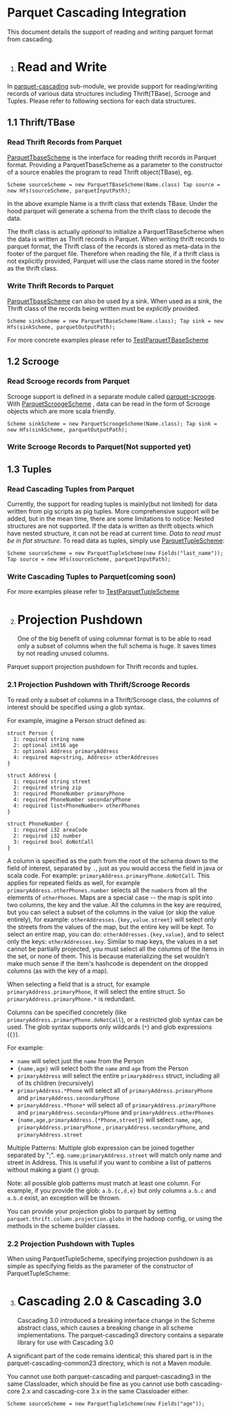 <!--
  ~ Licensed to the Apache Software Foundation (ASF) under one
  ~ or more contributor license agreements.  See the NOTICE file
  ~ distributed with this work for additional information
  ~ regarding copyright ownership.  The ASF licenses this file
  ~ to you under the Apache License, Version 2.0 (the
  ~ "License"); you may not use this file except in compliance
  ~ with the License.  You may obtain a copy of the License at
  ~
  ~   http://www.apache.org/licenses/LICENSE-2.0
  ~
  ~ Unless required by applicable law or agreed to in writing,
  ~ software distributed under the License is distributed on an
  ~ "AS IS" BASIS, WITHOUT WARRANTIES OR CONDITIONS OF ANY
  ~ KIND, either express or implied.  See the License for the
  ~ specific language governing permissions and limitations
  ~ under the License.
  -->

Parquet Cascading Integration
=============================

This document details the support of reading and writing parquet format from cascading.

1. Read and Write
   ==============

In [parquet-cascading](https://github.com/apache/parquet-mr/tree/master/parquet-cascading) sub-module, we provide
support for reading/writing records of various data structures including Thrift(TBase), Scrooge and Tuples. Please refer
to following sections for each data structures.

1.1 Thrift/TBase
------------

### Read Thrift Records from Parquet

[ParquetTbaseScheme](https://github.com/apache/parquet-mr/blob/master/parquet-cascading/src/main/java/org/apache/parquet/cascading/ParquetTBaseScheme.java)
is the interface for reading thrift records in Parquet format. Providing a ParquetTbaseScheme as a parameter to the
constructor of a source enables the program to read Thrift object(TBase), eg.

`
Scheme sourceScheme = new ParquetTBaseScheme(Name.class)
Tap source = new Hfs(sourceScheme, parquetInputPath);
`

In the above example Name is a thrift class that extends TBase. Under the hood parquet will generate a schema from the
thrift class to decode the data.

The thrift class is actually *optional* to initialize a ParquetTBaseScheme when the data is written as Thrift records in
Parquet. When writing thrift records to parquet format, the Thrift class of the records is stored as meta-data in the
footer of the parquet file. Therefore when reading the file, if a thrift class is not explicitly provided, Parquet will
use the class name stored in the footer as the thrift class.

### Write Thrift Records to Parquet

[ParquetTbaseScheme](https://github.com/apache/parquet-mr/blob/master/parquet-cascading/src/main/java/org/apache/parquet/cascading/ParquetTBaseScheme.java)
can also be used by a sink. When used as a sink, the Thrift class of the records being written must be *explicitly*
provided.

`
Scheme sinkScheme = new ParquetTBaseScheme(Name.class);
Tap sink = new Hfs(sinkScheme, parquetOutputPath);
`

For more concrete examples please refer
to [TestParquetTBaseScheme](https://github.com/apache/parquet-mr/blob/master/parquet-cascading/src/test/java/org/apache/parquet/cascading/TestParquetTBaseScheme.java)

1.2 Scrooge
-----------

### Read Scrooge records from Parquet

Scrooge support is defined in a separate module
called [parquet-scrooge](https://github.com/apache/parquet-mr/tree/master/parquet-scrooge).
With [ParquetScroogeScheme](https://github.com/apache/parquet-mr/blob/master/parquet-scrooge/src/main/java/org/apache/parquet/scrooge/ParquetScroogeScheme.java)
, data can be read in the form of Scrooge objects which are more scala friendly.

`
Scheme sinkScheme = new ParquetScroogeScheme(Name.class);
Tap sink = new Hfs(sinkScheme, parquetOutputPath);
`

### Write Scrooge Records to Parquet(Not supported yet)

1.3 Tuples
----------

### Read Cascading Tuples from Parquet

Currently, the support for reading tuples is mainly(but not limited) for data written from pig scripts as pig tuples.
More comprehensive support will be added, but in the mean time, there are some limitations to notice: Nested structures
are not supported. If the data is written as thrift objects which have nested structure, it can not be read at current
time. *Data to read must be in flat structure*. To read data as tuples, simply
use [ParquetTupleScheme](https://github.com/apache/parquet-mr/blob/master/parquet-cascading/src/main/java/org/apache/parquet/cascading/ParquetTupleScheme.java):

`
Scheme sourceScheme = new ParquetTupleScheme(new Fields("last_name"));
Tap source = new Hfs(sourceScheme, parquetInputPath);
`

### Write Cascading Tuples to Parquet(coming soon)

For more examples please refer
to [TestParquetTupleScheme](https://github.com/apache/parquet-mr/blob/master/parquet-cascading/src/test/java/org/apache/parquet/cascading/TestParquetTupleScheme.java)

2. Projection Pushdown
   ======================
   One of the big benefit of using columnar format is to be able to read only a subset of columns when the full schema
   is huge. It saves times by not reading unused columns.

Parquet support projection pushdown for Thrift records and tuples.

### 2.1 Projection Pushdown with Thrift/Scrooge Records

To read only a subset of columns in a Thrift/Scrooge class, the columns of interest should be specified using a glob
syntax.

For example, imagine a Person struct defined as:

    struct Person {
      1: required string name
      2: optional int16 age
      3: optional Address primaryAddress
      4: required map<string, Address> otherAddresses
    }

    struct Address {
      1: required string street
      2: required string zip
      3: required PhoneNumber primaryPhone
      4: required PhoneNumber secondaryPhone
      4: required list<PhoneNumber> otherPhones
    }

    struct PhoneNumber {
      1: required i32 areaCode
      2: required i32 number
      3: required bool doNotCall
    }

A column is specified as the path from the root of the schema down to the field of interest, separated by `.`, just as
you would access the field
in java or scala code. For example: `primaryAddress.primaryPhone.doNotCall`.
This applies for repeated fields as well, for example `primaryAddress.otherPhones.number` selects all the `number`s from
all the elements of `otherPhones`.
Maps are a special case -- the map is split into two columns, the key and the value. All the columns in the key are
required, but you can select a subset of the
columns in the value (or skip the value entirely), for example: `otherAddresses.{key,value.street}` will select only the
streets from the
values of the map, but the entire key will be kept. To select an entire map, you can do: `otherAddresses.{key,value}`,
and to select only the keys: `otherAddresses.key`. Similar to map keys, the values in a set cannot be partially
projected,
you must select all the columns of the items in the set, or none of them. This is because materializing the set wouldn't
make much sense if the item's
hashcode is dependent on the dropped columns (as with the key of a map).

When selecting a field that is a struct, for example `primaryAddress.primaryPhone`,
it will select the entire struct. So `primaryAddress.primaryPhone.*` is redundant.

Columns can be specified concretely (like `primaryAddress.primaryPhone.doNotCall`), or a restricted glob syntax can be
used.
The glob syntax supports only wildcards (`*`) and glob expressions (`{}`).

For example:

* `name` will select just the `name` from the Person
* `{name,age}` will select both the `name` and `age` from the Person
* `primaryAddress` will select the entire `primaryAddress` struct, including all of its children (recursively)
* `primaryAddress.*Phone` will select all of `primaryAddress.primaryPhone` and `primaryAddress.secondaryPhone`
* `primaryAddress.*Phone*` will select all of `primaryAddress.primaryPhone` and `primaryAddress.secondaryPhone`
  and `primaryAddress.otherPhones`
* `{name,age,primaryAddress.{*Phone,street}}` will select `name`, `age`, `primaryAddress.primaryPhone`
  , `primaryAddress.secondaryPhone`, and `primaryAddress.street`

Multiple Patterns:
Multiple glob expression can be joined together separated by ";". eg. `name;primaryAddress.street` will match only name
and street in Address.
This is useful if you want to combine a list of patterns without making a giant `{}` group.

Note: all possible glob patterns must match at least one column. For example, if you provide the glob: `a.b.{c,d,e}` but
only columns `a.b.c` and `a.b.d` exist, an
exception will be thrown.

You can provide your projection globs to parquet by setting `parquet.thrift.column.projection.globs` in the hadoop
config, or using the methods in the
scheme builder classes.

### 2.2 Projection Pushdown with Tuples

When using ParquetTupleScheme, specifying projection pushdown is as simple as specifying fields as the parameter of the
constructor of ParquetTupleScheme:

3. Cascading 2.0 & Cascading 3.0
   ================================
   Cascading 3.0 introduced a breaking interface change in the Scheme abstract class, which causes a breaking change in
   all scheme implementations.
   The parquet-cascading3 directory contains a separate library for use with Cascading 3.0

A significant part of the code remains identical; this shared part is in the parquet-cascading-common23 directory, which
is not a Maven module.

You cannot use both parquet-cascading and parquet-cascading3 in the same Classloader, which should be fine as you cannot
use both cascading-core 2.x and cascading-core 3.x in the same Classloader either.

`Scheme sourceScheme = new ParquetTupleScheme(new Fields("age"));`
